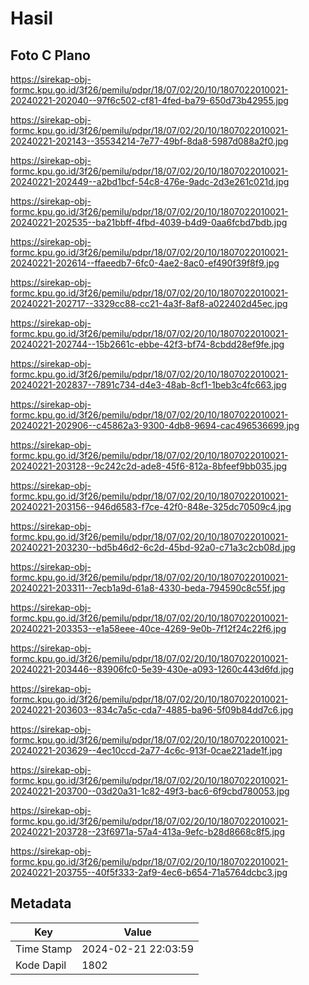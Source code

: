 # Hasil

## Foto C Plano

https://sirekap-obj-formc.kpu.go.id/3f26/pemilu/pdpr/18/07/02/20/10/1807022010021-20240221-202040--97f6c502-cf81-4fed-ba79-650d73b42955.jpg

https://sirekap-obj-formc.kpu.go.id/3f26/pemilu/pdpr/18/07/02/20/10/1807022010021-20240221-202143--35534214-7e77-49bf-8da8-5987d088a2f0.jpg

https://sirekap-obj-formc.kpu.go.id/3f26/pemilu/pdpr/18/07/02/20/10/1807022010021-20240221-202449--a2bd1bcf-54c8-476e-9adc-2d3e261c021d.jpg

https://sirekap-obj-formc.kpu.go.id/3f26/pemilu/pdpr/18/07/02/20/10/1807022010021-20240221-202535--ba21bbff-4fbd-4039-b4d9-0aa6fcbd7bdb.jpg

https://sirekap-obj-formc.kpu.go.id/3f26/pemilu/pdpr/18/07/02/20/10/1807022010021-20240221-202614--ffaeedb7-6fc0-4ae2-8ac0-ef490f39f8f9.jpg

https://sirekap-obj-formc.kpu.go.id/3f26/pemilu/pdpr/18/07/02/20/10/1807022010021-20240221-202717--3329cc88-cc21-4a3f-8af8-a022402d45ec.jpg

https://sirekap-obj-formc.kpu.go.id/3f26/pemilu/pdpr/18/07/02/20/10/1807022010021-20240221-202744--15b2661c-ebbe-42f3-bf74-8cbdd28ef9fe.jpg

https://sirekap-obj-formc.kpu.go.id/3f26/pemilu/pdpr/18/07/02/20/10/1807022010021-20240221-202837--7891c734-d4e3-48ab-8cf1-1beb3c4fc663.jpg

https://sirekap-obj-formc.kpu.go.id/3f26/pemilu/pdpr/18/07/02/20/10/1807022010021-20240221-202906--c45862a3-9300-4db8-9694-cac496536699.jpg

https://sirekap-obj-formc.kpu.go.id/3f26/pemilu/pdpr/18/07/02/20/10/1807022010021-20240221-203128--9c242c2d-ade8-45f6-812a-8bfeef9bb035.jpg

https://sirekap-obj-formc.kpu.go.id/3f26/pemilu/pdpr/18/07/02/20/10/1807022010021-20240221-203156--946d6583-f7ce-42f0-848e-325dc70509c4.jpg

https://sirekap-obj-formc.kpu.go.id/3f26/pemilu/pdpr/18/07/02/20/10/1807022010021-20240221-203230--bd5b46d2-6c2d-45bd-92a0-c71a3c2cb08d.jpg

https://sirekap-obj-formc.kpu.go.id/3f26/pemilu/pdpr/18/07/02/20/10/1807022010021-20240221-203311--7ecb1a9d-61a8-4330-beda-794590c8c55f.jpg

https://sirekap-obj-formc.kpu.go.id/3f26/pemilu/pdpr/18/07/02/20/10/1807022010021-20240221-203353--e1a58eee-40ce-4269-9e0b-7f12f24c22f6.jpg

https://sirekap-obj-formc.kpu.go.id/3f26/pemilu/pdpr/18/07/02/20/10/1807022010021-20240221-203446--83906fc0-5e39-430e-a093-1260c443d6fd.jpg

https://sirekap-obj-formc.kpu.go.id/3f26/pemilu/pdpr/18/07/02/20/10/1807022010021-20240221-203603--834c7a5c-cda7-4885-ba96-5f09b84dd7c6.jpg

https://sirekap-obj-formc.kpu.go.id/3f26/pemilu/pdpr/18/07/02/20/10/1807022010021-20240221-203629--4ec10ccd-2a77-4c6c-913f-0cae221ade1f.jpg

https://sirekap-obj-formc.kpu.go.id/3f26/pemilu/pdpr/18/07/02/20/10/1807022010021-20240221-203700--03d20a31-1c82-49f3-bac6-6f9cbd780053.jpg

https://sirekap-obj-formc.kpu.go.id/3f26/pemilu/pdpr/18/07/02/20/10/1807022010021-20240221-203728--23f6971a-57a4-413a-9efc-b28d8668c8f5.jpg

https://sirekap-obj-formc.kpu.go.id/3f26/pemilu/pdpr/18/07/02/20/10/1807022010021-20240221-203755--40f5f333-2af9-4ec6-b654-71a5764dcbc3.jpg


## Metadata

| Key        | Value               |
| ---------- | ------------------- |
| Time Stamp | 2024-02-21 22:03:59 |
| Kode Dapil | 1802                |



